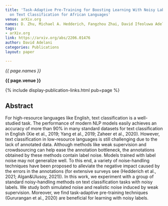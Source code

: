 ```yaml
---
title: 'Task-Adaptive Pre-Training for Boosting Learning With Noisy Labels: A Study
  on Text Classification for African Languages'
venue: arXiv.org
names: D. Zhu, Michael A. Hedderich, Fangzhou Zhai, David Ifeoluwa Adelani, D. Klakow
tags:
- arXiv.org
link: https://arxiv.org/abs/2206.01476
author: David Adelani
categories: Publications
layout: paper

---
```


*{{ page.names }}*

**{{ page.venue }}**

{% include display-publication-links.html pub=page %}

## Abstract

For high-resource languages like English, text classification is a well-studied task. The performance of modern NLP models easily achieves an accuracy of more than 90% in many standard datasets for text classification in English (Xie et al., 2019; Yang et al., 2019; Zaheer et al., 2020). However, text classification in low-resource languages is still challenging due to the lack of annotated data. Although methods like weak supervision and crowdsourcing can help ease the annotation bottleneck, the annotations obtained by these methods contain label noise. Models trained with label noise may not generalize well. To this end, a variety of noise-handling techniques have been proposed to alleviate the negative impact caused by the errors in the annotations (for extensive surveys see (Hedderich et al., 2021; Algan&Ulusoy, 2021)). In this work, we experiment with a group of standard noisy-handling methods on text classification tasks with noisy labels. We study both simulated noise and realistic noise induced by weak supervision. Moreover, we find task-adaptive pre-training techniques (Gururangan et al., 2020) are beneficial for learning with noisy labels.